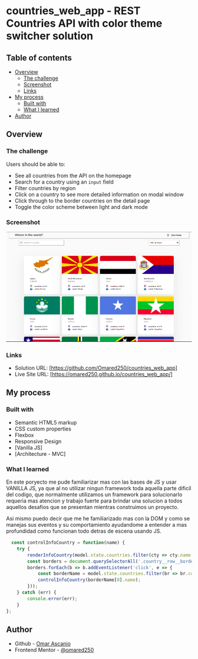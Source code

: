 # countries_web_app - REST Countries API with color theme switcher solution

## Table of contents

- [Overview](#overview)
  - [The challenge](#the-challenge)
  - [Screenshot](#screenshot)
  - [Links](#links)
- [My process](#my-process)
  - [Built with](#built-with)
  - [What I learned](#what-i-learned)
- [Author](#author)

## Overview

### The challenge

Users should be able to:
- See all countries from the API on the homepage
- Search for a country using an `input` field
- Filter countries by region
- Click on a country to see more detailed information on modal window
- Click through to the border countries on the detail page
- Toggle the color scheme between light and dark mode

### Screenshot

![Design](./src/design/Final-design.png)

### Links

- Solution URL: [https://github.com/Omared250/countries_web_app]
- Live Site URL: [https://omared250.github.io/countries_web_app/]

## My process

### Built with

- Semantic HTML5 markup
- CSS custom properties
- Flexbox
- Responsive Design
- [Vanilla JS]
- [Architecture - MVC]

### What I learned

En este poryecto me pude familiarizar mas con las bases de JS y usar VANILLA JS, ya que al no utilizar ningun framework toda aquella parte dificil del codigo, que normalmente
utilizamos un framework para solucionarlo requeria mas atencion y trabajo fuerte para brindar una solucion a todos aquellos desafios que se presentan
mientras construimos un proyecto.

Asi mismo puedo decir que me he familiarizado mas con la DOM y como se manejas sus eventos y su comportamiento ayudandome a entender a mas profundidad
como funcionan todo detras de escena usando JS.

```js proud-of-this: 
  const controlInfoCountry = function(name) {
    try {
        renderInfoCountry(model.state.countries.filter(cty => cty.name === name));
        const borders = document.querySelectorAll('.country__row__border');
        borders.forEach(b => b.addEventListener('click', e => {
            const borderName = model.state.countries.filter(br => br.countryCode === e.target.innerHTML);
            controlInfoCountry(borderName[0].name);
        }));
    } catch (err) {
        console.error(err);
    }
};
```

## Author

- Github - [Omar Ascanio](https://github.com/Omared250)
- Frontend Mentor - [@omared250](https://www.frontendmentor.io/profile/Omared250)
